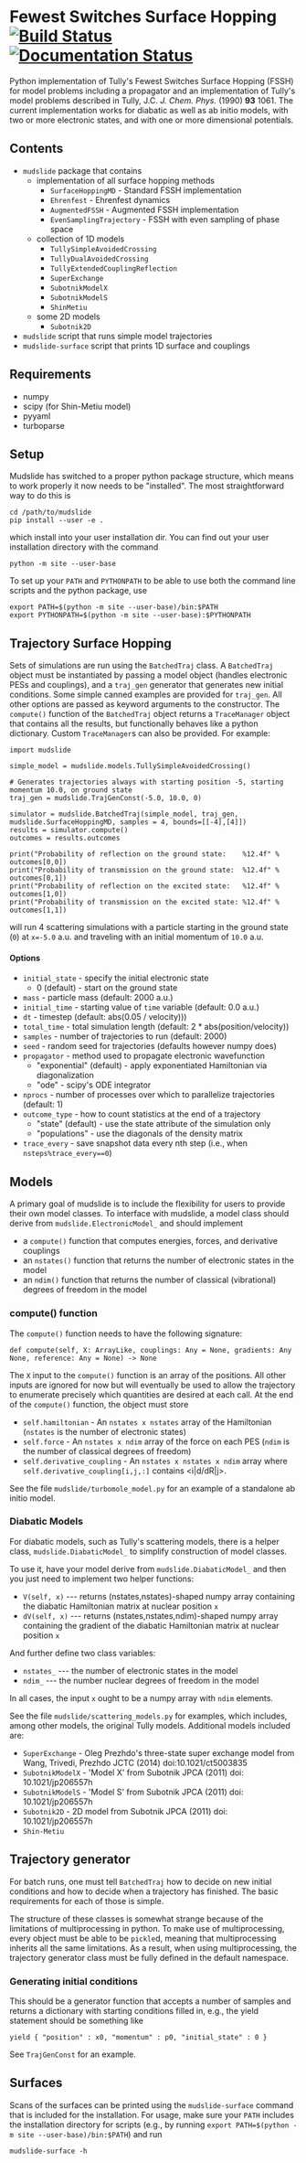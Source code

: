 # Fewest Switches Surface Hopping [![Build Status](https://github.com/smparker/mudslide/actions/workflows/python-package.yml/badge.svg)](https://github.com/smparker/mudslide/actions/workflows/python-package.yml) [![Documentation Status](https://readthedocs.org/projects/mudslide/badge/?version=latest)](https://mudslide.readthedocs.io/en/latest/?badge=latest)
Python implementation of Tully's Fewest Switches Surface Hopping (FSSH) for model problems including
a propagator and an implementation of Tully's model problems described in Tully, J.C. _J. Chem. Phys._ (1990) **93** 1061.
The current implementation works for diabatic as well as ab initio models, with two or more electronic states, and with one or more
dimensional potentials.

## Contents
* `mudslide` package that contains
  - implementation of all surface hopping methods
    - `SurfaceHoppingMD` - Standard FSSH implementation
    - `Ehrenfest` - Ehrenfest dynamics
    - `AugmentedFSSH` - Augmented FSSH implementation
    - `EvenSamplingTrajectory` - FSSH with even sampling of phase space
  - collection of 1D models
    - `TullySimpleAvoidedCrossing`
    - `TullyDualAvoidedCrossing`
    - `TullyExtendedCouplingReflection`
    - `SuperExchange`
    - `SubotnikModelX`
    - `SubotnikModelS`
    - `ShinMetiu`
  - some 2D models
    - `Subotnik2D`
* `mudslide` script that runs simple model trajectories
* `mudslide-surface` script that prints 1D surface and couplings

## Requirements
* numpy
* scipy (for Shin-Metiu model)
* pyyaml
* turboparse

## Setup
Mudslide has switched to a proper python package structure, which means to work properly it now needs to be "installed". The
most straightforward way to do this is

    cd /path/to/mudslide
    pip install --user -e .

which install into your user installation dir. You can find out your user installation
directory with the command

    python -m site --user-base

To set up your `PATH` and `PYTHONPATH` to be able to use both the command line scripts
and the python package, use

    export PATH=$(python -m site --user-base)/bin:$PATH
    export PYTHONPATH=$(python -m site --user-base):$PYTHONPATH

## Trajectory Surface Hopping
Sets of simulations are run using the `BatchedTraj` class. A `BatchedTraj` object must be instantiated by passing a model object
(handles electronic PESs and couplings), and a `traj_gen`
generator that generates new initial conditions. Some simple canned examples are provided for `traj_gen`. All
other options are passed as keyword arguments to the constructor. The `compute()` function of the
`BatchedTraj` object returns a `TraceManager` object that contains all the results, but functionally behaves
like a python dictionary. Custom `TraceManager`s can also be
provided. For example:

    import mudslide

    simple_model = mudslide.models.TullySimpleAvoidedCrossing()

    # Generates trajectories always with starting position -5, starting momentum 10.0, on ground state
    traj_gen = mudslide.TrajGenConst(-5.0, 10.0, 0)

    simulator = mudslide.BatchedTraj(simple_model, traj_gen, mudslide.SurfaceHoppingMD, samples = 4, bounds=[[-4],[4]])
    results = simulator.compute()
    outcomes = results.outcomes

    print("Probability of reflection on the ground state:    %12.4f" % outcomes[0,0])
    print("Probability of transmission on the ground state:  %12.4f" % outcomes[0,1])
    print("Probability of reflection on the excited state:   %12.4f" % outcomes[1,0])
    print("Probability of transmission on the excited state: %12.4f" % outcomes[1,1])

will run 4 scattering simulations with a particle starting in the ground state (`0`) at `x=-5.0` a.u. and traveling with an initial momentum of `10.0` a.u.

#### Options
* `initial_state` - specify the initial electronic state
    * 0 (default) - start on the ground state
* `mass` - particle mass (default: 2000 a.u.)
* `initial_time` - starting value of `time` variable (default: 0.0 a.u.)
* `dt` - timestep (default: abs(0.05 / velocity)))
* `total_time` - total simulation length (default: 2 * abs(position/velocity))
* `samples` - number of trajectories to run (default: 2000)
* `seed` - random seed for trajectories (defaults however numpy does)
* `propagator` - method used to propagate electronic wavefunction
    * "exponential" (default) - apply exponentiated Hamiltonian via diagonalization
    * "ode" - scipy's ODE integrator
* `nprocs` - number of processes over which to parallelize trajectories (default: 1)
* `outcome_type` - how to count statistics at the end of a trajectory
    * "state" (default) - use the state attribute of the simulation only
    * "populations" - use the diagonals of the density matrix
* `trace_every` - save snapshot data every nth step (i.e., when `nsteps%trace_every==0`)

## Models
A primary goal of mudslide is to include the flexibility for users to provide their own
model classes. To interface with mudslide, a model class should derive from `mudslide.ElectronicModel_`
and should implement
* a `compute()` function that computes energies, forces, and derivative couplings
* an `nstates()` function that returns the number of electronic states in the model
* an `ndim()` function that returns the number of classical (vibrational) degrees of freedom in the model
 
### compute() function
The `compute()` function needs to have the following signature:

    def compute(self, X: ArrayLike, couplings: Any = None, gradients: Any None, reference: Any = None) -> None

The `X` input to the `compute()` function is an array of the positions. All other inputs are ignored for now
but will eventually be used to allow the trajectory to enumerate precisely which quantities are desired at
each call.
At the end of the `compute()` function, the object must store
* `self.hamiltonian` - An `nstates x nstates` array of the Hamiltonian (`nstates` is the number of electronic states)
* `self.force` - An `nstates x ndim` array of the force on each PES (`ndim` is the number of classical degrees of freedom)
* `self.derivative_coupling` - An `nstates x nstates x ndim` array where `self.derivative_coupling[i,j,:]` contains <i|d/dR|j>.

See the file `mudslide/turbomole_model.py` for an example of a standalone ab initio model.

### Diabatic Models
For diabatic models, such as Tully's scattering models, there is a helper class, `mudslide.DiabaticModel_` to simplify construction of model classes.

To use it, have your model derive from `mudslide.DiabaticModel_` and then you just need to implement two helper functions:
* `V(self, x)` --- returns (nstates,nstates)-shaped numpy array containing the diabatic Hamiltonian matrix at nuclear position `x`
* `dV(self, x)` --- returns (nstates,nstates,ndim)-shaped numpy array containing the gradient of the diabatic Hamiltonian matrix at nuclear position `x`

And further define two class variables:
* `nstates_` --- the number of electronic states in the model
* `ndim_` --- the number nuclear degrees of freedom in the model

In all cases, the input `x` ought to be a numpy array with `ndim` elements.

See the file `mudslide/scattering_models.py` for examples, which includes, among other models, the original Tully models.
Additional models included are:
* `SuperExchange` - Oleg Prezhdo's three-state super exchange model from Wang, Trivedi, Prezhdo JCTC (2014) doi:10.1021/ct5003835
* `SubotnikModelX` - 'Model X' from Subotnik JPCA (2011) doi: 10.1021/jp206557h
* `SubotnikModelS` - 'Model S' from Subotnik JPCA (2011) doi: 10.1021/jp206557h
* `Subotnik2D` - 2D model from Subotnik JPCA (2011) doi: 10.1021/jp206557h
* `Shin-Metiu`

## Trajectory generator
For batch runs, one must tell `BatchedTraj` how to decide on new initial conditions
and how to decide when a trajectory has finished. The basic requirements for each of those
is simple.

The structure of these classes is somewhat strange because of the limitations of
multiprocessing in python. To make use of multiprocessing, every object
must be able to be `pickle`d, meaning that multiprocessing inherits all the
same limitations. As a result, when using multiprocessing, the trajectory generator class must
be fully defined in the default namespace.

### Generating initial conditions
This should be a generator function that accepts a number of samples
and returns a dictionary with starting conditions filled in, e.g.,
the yield statement should be something like

    yield { "position" : x0, "momentum" : p0, "initial_state" : 0 }

See `TrajGenConst` for an example.

## Surfaces
Scans of the surfaces can be printed using the `mudslide-surface` command that is included
for the installation. For usage, make sure your `PATH` includes the installation
directory for scripts (e.g., by running
`export PATH=$(python -m site --user-base)/bin:$PATH`) and run

    mudslide-surface -h


